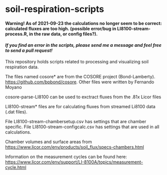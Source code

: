 # soil-respiration-scripts

#### Warning! As of 2021-09-23 the calculations no longer seem to be correct: calculated fluxes are too high. (possible error/bug in LI8100-stream-process.R, in the raw data, or config files?).

#### *If you find an error in the scripts, please send me a message and feel free to send a pull request!*


This repository holds scripts related to processing and visualizing soil respiration data.

The files named cosore* are from the COSORE project (Bond-Lamberty). https://github.com/bpbond/cosore. Other files were written by Fernando Moyano

cosore-parse-LI8100 can be used to exctract fluxes from the .81x Licor files

LI8100-stream* files are for calculating fluxes from streamed Li8100 data (.dat files).

File LI8100-stream-chambersetup.csv has settings that are chamber specific. File LI8100-stream-configcalc.csv has settings that are used in all calculations.

Chamber volumes and surface areas from https://www.licor.com/env/products/soil_flux/specs-chambers.html

Information on the measurement cycles can be found here:  
https://www.licor.com/env/support/LI-8100A/topics/measurement-cycle.html
